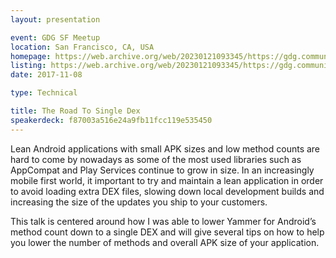 ```yaml
---
layout: presentation

event: GDG SF Meetup
location: San Francisco, CA, USA
homepage: https://web.archive.org/web/20230121093345/https://gdg.community.dev/events/details/google-gdg-san-francisco-presents-interns-say-hello-often-the-road-to-single-dex-lean-android-applications/
listing: https://web.archive.org/web/20230121093345/https://gdg.community.dev/events/details/google-gdg-san-francisco-presents-interns-say-hello-often-the-road-to-single-dex-lean-android-applications/
date: 2017-11-08

type: Technical

title: The Road To Single Dex
speakerdeck: f87003a516e24a9fb11fcc119e535450
---
```


Lean Android applications with small APK sizes and low method counts are hard to come by nowadays as
some of the most used libraries such as AppCompat and Play Services continue to grow in size. In an
increasingly mobile first world, it important to try and maintain a lean application in order to
avoid loading extra DEX files, slowing down local development builds and increasing the size of the
updates you ship to your customers.

This talk is centered around how I was able to lower Yammer for Android’s method count down to a
single DEX and will give several tips on how to help you lower the number of methods and overall APK
size of your application.

